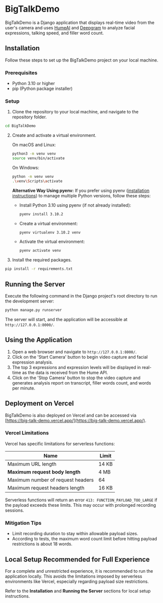 # BigTalkDemo

BigTalkDemo is a Django application that displays real-time video from the user's camera and uses [HumeAI](https://www.hume.ai/) and [Deepgram](https://deepgram.com/) to analyze facial expressions, talking speed, and filler word count.

## Installation

Follow these steps to set up the BigTalkDemo project on your local machine.

### Prerequisites

- Python 3.10 or higher
- pip (Python package installer)

### Setup

1. Clone the repository to your local machine, and navigate to the repository folder.

```bash
cd BigTalkDemo
```

2. Create and activate a virtual environment.

   On macOS and Linux:
   ```bash
   python3 -m venv venv
   source venv/bin/activate
   ```

   On Windows:
   ```bash
   python -m venv venv
   .\venv\Scripts\activate
   ```

   **Alternative Way Using pyenv:** If you prefer using pyenv ([installation instructions](https://github.com/pyenv/pyenv#installation)) to manage multiple Python versions, follow these steps:
   - Install Python 3.10 using pyenv (if not already installed):
     ```bash
     pyenv install 3.10.2
     ```
   - Create a virtual environment:
     ```bash
     pyenv virtualenv 3.10.2 venv
     ```
   - Activate the virtual environment:
     ```bash
     pyenv activate venv
     ```

3. Install the required packages.
```bash
pip install -r requirements.txt
```

## Running the Server

Execute the following command in the Django project's root directory to run the development server:

```bash
python manage.py runserver
```

The server will start, and the application will be accessible at `http://127.0.0.1:8000/`.

## Using the Application

1. Open a web browser and navigate to `http://127.0.0.1:8000/`.
2. Click on the 'Start Camera' button to begin video capture and facial expression analysis.
3. The top 3 expressions and expression levels will be displayed in real-time as the data is received from the Hume API.
4. Click on the 'Stop Camera' button to stop the video capture and generates analysis report on transcript, filler words count, and words per minute.

## Deployment on Vercel

BigTalkDemo is also deployed on Vercel and can be accessed via [https://big-talk-demo.vercel.app/](https://big-talk-demo.vercel.app/). 

### Vercel Limitations

Vercel has specific limitations for serverless functions:

| Name                           | Limit      |
| ------------------------------ | ---------- |
| Maximum URL length             | 14 KB      |
| **Maximum request body length** | 4 MB       |
| Maximum number of request headers | 64       |
| Maximum request headers length | 16 KB      |

Serverless functions will return an error `413: FUNCTION_PAYLOAD_TOO_LARGE` if the payload exceeds these limits. This may occur with prolonged recording sessions.

### Mitigation Tips

- Limit recording duration to stay within allowable payload sizes.
- According to tests, the maximum word count limit before hitting payload restrictions is about 18 words.

## Local Setup Recommended for Full Experience

For a complete and unrestricted experience, it is recommended to run the application locally. This avoids the limitations imposed by serverless environments like Vercel, especially regarding payload size restrictions.

Refer to the **Installation** and **Running the Server** sections for local setup instructions.
